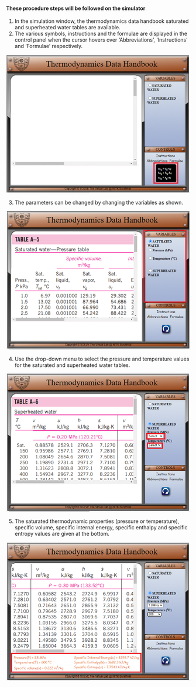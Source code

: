 #### These procedure steps will be followed on the simulator

1. In the simulation window, the thermodynamics data handbook saturated and superheated water tables are available.
2. The various symbols, instructions and the formulae are displayed in the control panel when the cursor hovers over ‘Abbreviations’, ‘Instructions’ and ‘Formulae’ respectively.  

<!-- ![alt text](images/1.png)<br> -->

<!-- ![alt text](images/2.png)<br> -->

![alt text](images/3.png)<br>

3. The parameters can be changed by changing the variables as shown.<br>

![alt text](images/4.png)<br>

4. Use the drop-down menu to select the pressure and temperature values for the saturated and superheated water tables.<br>

![alt text](images/5.png)<br>

5. The saturated thermodynamic properties (pressure or temperature), specific volume, specific internal energy, specific enthalpy and specific entropy values are given at the bottom.<br>

![alt text](images/6.png)<br>
